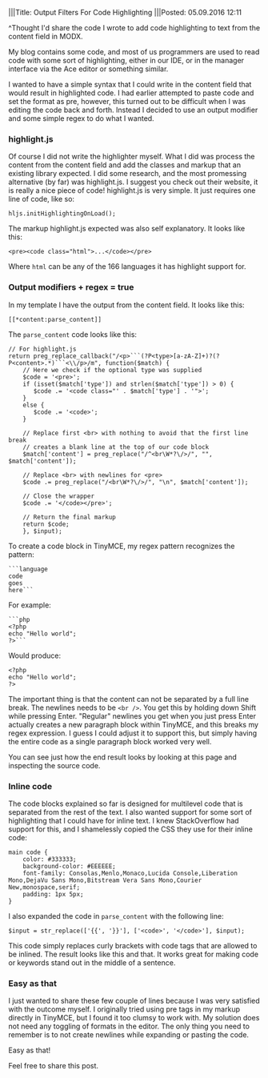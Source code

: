 |||Title: Output Filters For Code Highlighting
|||Posted: 05.09.2016 12:11

^Thought I'd share the code I wrote to add code highlighting to text from the content field in MODX.

My blog contains some code, and most of us programmers are used to read code with some sort of highlighting, either in our IDE, or in the manager interface via the Ace editor or something similar.

I wanted to have a simple syntax that I could write in the content field that would result in highlighted code. I had earlier attempted to paste code and set the format as pre, however, this turned out to be difficult when I was editing the code back and forth. Instead I decided to use an output modifier and some simple regex to do what I wanted.

### highlight.js

Of course I did not write the highlighter myself. What I did was process the content from the content field and add the classes and markup that an existing library expected. I did some research, and the most promessing alternative (by far) was highlight.js. I suggest you check out their website, it is really a nice piece of code! highlight.js is very simple. It just requires one line of code, like so:

```
hljs.initHighlightingOnLoad();
```

The markup highlight.js expected was also self explanatory. It looks like this:

```
<pre><code class="html">...</code></pre>
```

Where `html` can be any of the 166 languages it has highlight support for.

### Output modifiers + regex = true

In my template I have the output from the content field. It looks like this:

```
[[*content:parse_content]]
```

The `parse_content` code looks like this:

```
// For highlight.js
return preg_replace_callback("/<p>```(?P<type>[a-zA-Z]+)?(?P<content>.*)```<\\/p>/m", function($match) {
    // Here we check if the optional type was supplied
    $code = '<pre>';
    if (isset($match['type']) and strlen($match['type']) > 0) {
       $code .= '<code class="' . $match['type'] . '">';
    }
    else {
       $code .= '<code>';
    }

    // Replace first <br> with nothing to avoid that the first line break
    // creates a blank line at the top of our code block
    $match['content'] = preg_replace("/^<br\W*?\/>/", "", $match['content']);

    // Replace <br> with newlines for <pre>
    $code .= preg_replace("/<br\W*?\/>/", "\n", $match['content']);

    // Close the wrapper
    $code .= '</code></pre>';

    // Return the final markup
    return $code;
    }, $input);
```
To create a code block in TinyMCE, my regex pattern recognizes the pattern:

```
`‌``language
code
goes
here`‌`‌`
```

For example:

```
`‌`‌`php
<?php
echo "Hello world";
?>`‌`‌`
```

Would produce:

```
<?php
echo "Hello world";
?>
```

The important thing is that the content can not be separated by a full line break. The newlines needs to be `<br />`. You get this by holding down Shift while pressing Enter. "Regular" newlines you get when you just press Enter actually creates a new paragraph block within TinyMCE, and this breaks my regex expression. I guess I could adjust it to support this, but simply having the entire code as a single paragraph block worked very well.

You can see just how the end result looks by looking at this page and inspecting the source code.

### Inline code

The code blocks explained so far is designed for multilevel code that is separated from the rest of the text. I also wanted support for some sort of highlighting that I could have for inline text. I knew StackOverflow had support for this, and I shamelessly copied the CSS they use for their inline code:

```
main code {
    color: #333333;
    background-color: #EEEEEE;
    font-family: Consolas,Menlo,Monaco,Lucida Console,Liberation Mono,DejaVu Sans Mono,Bitstream Vera Sans Mono,Courier New,monospace,serif;
    padding: 1px 5px;
}
```

I also expanded the code in `parse_content` with the following line:

```
$input = str_replace(['{‌{', '}‌}'], ['<code>', '</code>'], $input);
```

This code simply replaces curly brackets with code tags that are allowed to be inlined. The result looks like this and that. It works great for making code or keywords stand out in the middle of a sentence.

### Easy as that

I just wanted to share these few couple of lines because I was very satisfied with the outcome myself. I originally tried using pre tags in my markup directly in TinyMCE, but I found it too clumsy to work with. My solution does not need any toggling of formats in the editor. The only thing you need to remember is to not create newlines while expanding or pasting the code.

Easy as that!

Feel free to share this post.
